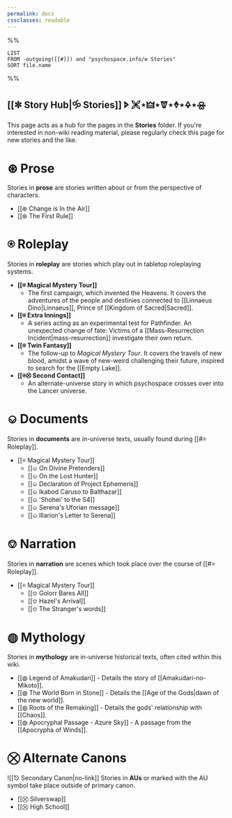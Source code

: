 ```yaml
---
permalink: docs
cssclasses: readable
---
```

%%
```dataview
LIST
FROM -outgoing([[#]]) and "psychospace.info/✼ Stories"
SORT file.name
```
%%

[[✼ Story Hub|🝰 Stories]] 🢖 🙪⋆🜲⋆🝩⋆🜞⋆🜍⋆🝮
---
This page acts as a hub for the pages in the **Stories** folder. If you're interested in non-wiki reading material, please regularly check this page for new stories and the like.
# ⊛ Prose
Stories in **prose** are stories written about or from the perspective of characters.

* [[⊛ Change is In the Air]]
* [[⊛ The First Rule]]

# ⍟ Roleplay
Stories in **roleplay** are stories which play out in tabletop roleplaying systems.

* **[[⍟ Magical Mystery Tour]]** 
    * The first campaign, which invented the Heavens. It covers the adventures of the people and destinies connected to [[Linnaeus Dino|Linnaeus]], Prince of [[Kingdom of Sacred|Sacred]].
* **[[⍟ Extra Innings]]** 
    * A series acting as an experimental test for Pathfinder. An unexpected change of fate: Victims of a [[Mass-Resurrection Incident|mass-resurrection]] investigate their own return.
* **[[⍟ Twin Fantasy]]** 
    * The follow-up to *Magical Mystery Tour*. It covers the travels of new blood, amidst a wave of new-weird challenging their future, inspired to search for the [[Empty Lake]].
* **[[⍟⛒ Second Contact]]** 
    * An alternate-universe story in which psychospace crosses over into the Lancer universe.
# ⎉ Documents
Stories in **documents** are in-universe texts, usually found during [[#⍟ Roleplay]].

* [[⍟ Magical Mystery Tour]]
    * [[⎉ On Divine Pretenders]]
    * [[⎉ On the Lost Hunter]]
    * [[⎉ Declaration of Project Ephemeris]]
    * [[⎉ Ikabod Caruso to Balthazar]]
    * [[⎉ 'Shohei' to the S4]]
    * [[⎉ Serena's Uforian message]]
    * [[⎉ Illarion's Letter to Serena]]
# ⎊ Narration
Stories in **narration** are scenes which took place over the course of [[#⍟ Roleplay]].

* [[⍟ Magical Mystery Tour]]
    * [[⎊ Golorr Bares All]]
    * [[⎊ Hazel's Arrival]]
    * [[⎊ The Stranger's words]]

# ◍ Mythology
Stories in **mythology** are in-universe historical texts, often cited within this wiki.

* [[◍ Legend of Amakudari]] - Details the story of [[Amakudari-no-Mikoto]].
* [[◍ The World Born in Stone]] - Details the [[Age of the Gods|dawn of the new world]].
* [[◍ Roots of the Remaking]] - Details the gods' relationship with [[Chaos]].
* [[◍ Apocryphal Passage - Azure Sky]] - A passage from the [[Apocrypha of Winds]].

# ⛒ Alternate Canons
![[⎋ Secondary Canon|no-link]]
Stories in **AUs** or marked with the AU symbol take place outside of primary canon.

* [[⛒ Silverswap]]
* [[⛒ High School]]